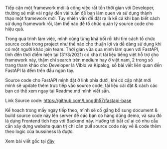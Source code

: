 Tiếp cận một framework mới là công việc rất tốn thời gian với Developer, thường sẽ mất vài ngày đến vài tuần để bạn làm quen và sử dụng thành thạo một framework mới. Tuy nhiên vấn đề đặt ra là kể cả khi bạn biết cách sử dụng framework rồi, làm thế nào để tổ chức quản lý source code cho hiệu quả.

Trong quá trình làm việc, mình cũng từng khá bối rối khi tìm cách tổ chức source code trong project như thế nào cho thuận lợi và dễ dàng sử dụng khi có một người khác join team. Thời gian vừa qua mình làm quen với FastAPI, tính đến thời điểm hiện tại (31/3/2021) có khá ít tài liệu tiếng việt hỗ trợ cho framework này, thậm chí search trên medium hay ở việt nam, 2 trong số trang tham khảo cho Developer là Viblo và Kipalog, số bài viết liên quan đến FastAPI là đếm trên đầu ngón tay.

Source code cho FastAPI mình đặt ở link phía dưới, khi có cập nhật mới mình sẽ update thêm trực tiếp vào source code, tài liệu cài đặt & cách các bạn có thể xem ngay tại Readme.md mình viết sẵn.

Link Source code: https://github.com/Longdh57/fastapi-base

Kế hoạch trong mấy ngày tiếp theo, mình sẽ cố gắng bổ sung document & build source code này lên server để các bạn có hàng dùng demo, và sau đó là dựng Frontend tích hợp với Backend này. Hướng tới bất cứ ai có nhu cầu cần xây dựng website quản trị chỉ cần pull source code này về & code thêm theo logic của bussiness là được.

Xem bài viết gốc tại [đây](https://longblog.xyz/khung-project-dung-san-voi-fastapi/)